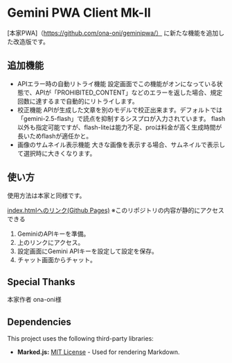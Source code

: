 # Gemini PWA Client Mk-II

[本家PWA]（https://github.com/ona-oni/geminipwa/）
に新たな機能を追加した改造版です。

## 追加機能
* APIエラー時の自動リトライ機能
設定画面でこの機能がオンになっている状態で、APIが「PROHIBITED_CONTENT」などのエラーを返した場合、規定回数に達するまで自動的にリトライします。
* 校正機能
APIが生成した文章を別のモデルで校正出来ます。デフォルトでは「gemini-2.5-flash」で読点を抑制するシスプロが入力されています。
flash以外も指定可能ですが、flash-liteは能力不足、proは料金が高く生成時間が長いためflashが適任かと。
* 画像のサムネイル表示機能
大きな画像を表示する場合、サムネイルで表示して選択時に大きくなります。

## 使い方

使用方法は本家と同様です。

[index.htmlへのリンク(Github Pages)](https://ona-oni.github.io/geminipwa/)
※このリポジトリの内容が静的にアクセスできる

1. GeminiのAPIキーを準備。
2. 上のリンクにアクセス。
3. 設定画面にGemini APIキーを設定して設定を保存。
4. チャット画面からチャット。

## Special Thanks
本家作者 ona-oni様

## Dependencies
This project uses the following third-party libraries:

*   **Marked.js:** [MIT License](https://github.com/markedjs/marked/blob/master/LICENSE.md) - Used for rendering Markdown.
